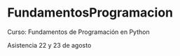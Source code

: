 # FundamentosProgramacion
Curso: Fundamentos de Programación en Python 

Asistencia 22 y 23 de agosto 
